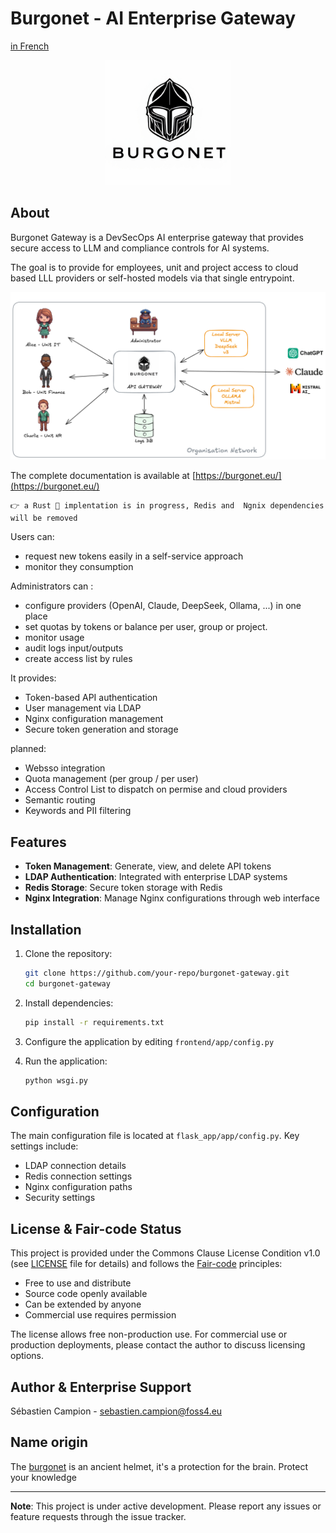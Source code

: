 # Burgonet - AI Enterprise Gateway
[in French](README.fr.md)

<p align="center">
  <img src="frontend/app/static/images/logo.png?raw=true" style="width: 200px; height: auto;" />
</p>


## About

Burgonet Gateway is a DevSecOps AI enterprise gateway that provides secure access to LLM and compliance controls for AI systems.​​​​​​​​​​​​​​​​

The goal is to provide for employees, unit and project access to
cloud based LLL providers or self-hosted models via that single entrypoint.

<p align="center">
  <img src="docs/images/overview.png?raw=true" " />
</p>

The complete documentation is available at [https://burgonet.eu/](https://burgonet.eu/)

    👉 a Rust 🦀 implentation is in progress, Redis and  Ngnix dependencies will be removed

Users can:
- request new tokens easily in a self-service approach 
- monitor they consumption 

Administrators can :
- configure providers (OpenAI, Claude, DeepSeek, Ollama, ...)
in one place
- set quotas by tokens or balance per user, group or project.
- monitor usage
- audit logs input/outputs
- create access list by rules 



It provides:

- Token-based API authentication
- User management via LDAP
- Nginx configuration management
- Secure token generation and storage

planned: 
- Websso integration
- Quota management (per group / per user)
- Access Control List to dispatch on permise and cloud providers 
- Semantic routing 
- Keywords and PII filtering




## Features

- **Token Management**: Generate, view, and delete API tokens
- **LDAP Authentication**: Integrated with enterprise LDAP systems
- **Redis Storage**: Secure token storage with Redis
- **Nginx Integration**: Manage Nginx configurations through web interface

## Installation

1. Clone the repository:
   ```bash
   git clone https://github.com/your-repo/burgonet-gateway.git
   cd burgonet-gateway
   ```

2. Install dependencies:
   ```bash
   pip install -r requirements.txt
   ```

3. Configure the application by editing `frontend/app/config.py`

4. Run the application:
   ```bash
   python wsgi.py
   ```

## Configuration

The main configuration file is located at `flask_app/app/config.py`. Key settings include:

- LDAP connection details
- Redis connection settings
- Nginx configuration paths
- Security settings

## License & Fair-code Status

This project is provided under the Commons Clause License Condition v1.0 (see [LICENSE](LICENSE) file for details) and follows the [Fair-code](https://faircode.io) principles:

- Free to use and distribute
- Source code openly available
- Can be extended by anyone
- Commercial use requires permission

The license allows free non-production use. For commercial use or production deployments, please contact the author to discuss licensing options.


## Author & Enterprise Support 

Sébastien Campion - sebastien.campion@foss4.eu


## Name origin 


The [burgonet](https://en.wikipedia.org/wiki/Burgonet) is an ancient helmet, it's a protection for the brain.
Protect your knowledge 


---

**Note**: This project is under active development. Please report any issues or feature requests through the issue tracker.
